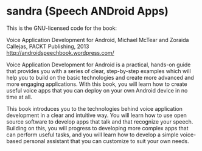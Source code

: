 sandra (Speech ANDroid Apps)
======

This is the GNU-licensed code for the book:

Voice Application Development for Android, Michael McTear and Zoraida Callejas, PACKT Publishing, 2013
http://androidspeechbook.wordpress.com/

Voice Application Development for Android is a practical, hands-on guide that provides you with a series of clear, step-by-step examples which will help you to build on the basic technologies and create more advanced and more engaging applications. With this book, you will learn how to create useful voice apps that you can deploy on your own Android device in no time at all.

This book introduces you to the technologies behind voice application development in a clear and intuitive way. You will learn how to use open source software to develop apps that talk and that recognize your speech. Building on this, you will progress to developing more complex apps that can perform useful tasks, and you will learn how to develop a simple voice-based personal assistant that you can customize to suit your own needs.

